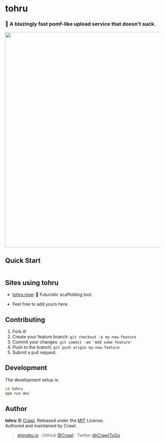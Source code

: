 # tohru

### 🚅 A blazingly fast pomf-like upload service that doesn't suck.

<p align="center">
	<img src="http://i.imgur.com/j460cR0.jpg" width="700" />
</p>

## Quick Start

```bash

```

## Sites using tohru

- [tohru.moe](https://sao.js.org/): 🚀 Futuristic scaffolding tool.

- Feel free to add yours here.

## Contributing

1. Fork it!
2. Create your feature branch: `git checkout -b my-new-feature`
3. Commit your changes: `git commit -am 'Add some feature'`
4. Push to the branch: `git push origin my-new-feature`
5. Submit a pull request.

## Development

The development setup is:

```bash
cd tohru
npm run dev
```


## Author

**tohru** © [Crawl](https://github.com/iCrawl), Released under the [MIT](https://egoist.mit-license.org/) License.<br>
Authored and maintained by Crawl.

> [shinobu.io](https://shinobu.io) · GitHub [@Crawl](https://github.com/iCrawl) · Twitter [@iCrawlToGo](https://twitter.com/iCrawlToGo)